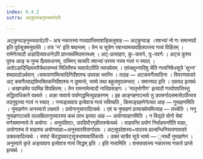 ```yaml
---
index: 8.4.2
sutra: अट्कुप्वाङ्नुम्व्यवायेऽपि

---
```

_अट्कुप्वाङ्नुम्व्यवायेऽपि_ - अत्र नकारस्य णत्वप्राप्तिमाशङ्कितुमाह — अट्कुप्वाङ् ।रषाभ्यां नो णः समानपदे॑ इति पूर्वसूत्रमनुवर्तते । तत्र 'न' इति षष्ठन्तम् । तेन च सूत्रेण रषाभ्यामव्यवहितपरस्य णत्वं विहितम् । रामेणेत्यादौ अडादिव्यवधानेऽपि प्राप्त्यर्थमिदमारब्धम् । अट्-प्रत्याहार, कुः-कवर्गः, पुः-पवर्गः । अट्च कुश्च पुश्च आङ् च नुम्च तैव्र्यवधानम्, तस्मिन् सत्यपि रषाभ्यां परस्य नस्य णत्वं न स्यात् । अतोऽडादिभिव्र्यस्तैर्यथासम्भवं मिलितैश्च व्यवायेऽपीति व्याख्येयम् । एवंचक्षुभ्नादिषु चे॑ति णत्वनिषेधसूत्रे 'क्षुभ्न' शब्दपाठोऽर्थवान् ।सरूपाणा॑मित्यादिनिर्देशाश्च उपपन्ना भवन्ति । तदाह — अटकवर्गेत्यादिना । विवरणावसरे अट् कवर्गेत्याद्यविभक्तिकनिर्देशाश्च न दूष्यन्ते, भाष्ये तथा बहुलमुपलम्भात् । समानपद इति । एकपद इत्यर्थः । अखण्डमेव पदमिह विवक्षितम् । तेन रामनामेत्यादौ नातिप्रसङ्गः । 'मातृभोगीण' इत्यादौ णत्वोपपत्तिस्तु तद्धिताधिकारे वक्ष्यते । अङा व्यवाये पर्याणद्धमित्युदाहरणम् । इह आङ्गहणाऽभावे तु उपसर्गादसमासेऽपीत्यत्र तदनुवृत्त्या णत्वं न स्यात् । नन्वड्व्यवाय इत्येवात्र णत्वं भविष्यति , किमाङ्ग्रहणेनेत्यत आह — नुम्ग्रहणमिति । नुम्ग्रहणेन अनस्वारो लक्ष्यते । प्रयोगानुसारादित्यर्थः । एवं च नुम्ग्रहणं प्रत्याख्येयमित्याह — तच्चेति । ननु नुम्ग्रहणाऽभावे तल्लक्षितानुस्वारस्य कथं लाभ इत्यत आह — अयोगवाहानमिति । न विद्यते योगो येषां वर्णसमाम्नाये ते अयोगाः । अनुपदिष्टाः, उपदिष्टैरगृहीताश्चेत्यर्थः । वाहयन्ति प्रयोगं निर्वाहयन्तीति वाहाः, अयोगाश्च ते वाहाश्च अयोगवाहाः=अनुस्वारविसर्गादयः । अट्सूपदेशस्य=पाठस्य हल्सन्धिनिरूपणावसरे उक्तत्वादित्यर्थः । स्पष्टं चैतद्धयवरट्सूत्रभाष्यवार्तिकयोः । उक्तं चात्रैव सूत्रे भाष्ये — ॒नार्थो नुम्ग्रहणेन । अनुस्वारे कृते अड्व्यवाय इत्येवात्र णत्वं सिद्धम् इति । इति णत्वमिति । शसवयवस्य नकारस्य णकारे प्राप्ते इत्यर्थः ।